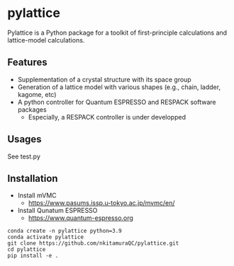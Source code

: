 # pylattice
Pylattice is a Python package for a toolkit of first-principle calculations and lattice-model calculations.

## Features
- Supplementation of a crystal structure with its space group
- Generation of a lattice model with various shapes (e.g., chain, ladder, kagome, etc)
- A python controller for Quantum ESPRESSO and RESPACK software packages
  - Especially, a RESPACK controller is under developped

## Usages
See test.py

## Installation
- Install mVMC
  - https://www.pasums.issp.u-tokyo.ac.jp/mvmc/en/
- Install Qunatum ESPRESSO
  - https://www.quantum-espresso.org

```shell
conda create -n pylattice python=3.9
conda activate pylattice
git clone https://github.com/nkitamuraQC/pylattice.git
cd pylattice
pip install -e .
```

